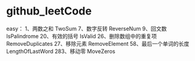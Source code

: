 # github_leetCode
easy：
1、两数之和 TwoSum
7、数字反转 ReverseNum
9、回文数 IsPalindrome
20、有效的括号 IsValid
26、删除数组中的重复项 RemoveDuplicates
27、移除元素 RemoveElement
58、最后一个单词的长度 LengthOfLastWord
283、移动零 MoveZeros